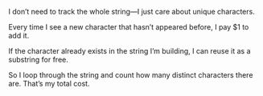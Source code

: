 I don’t need to track the whole string—I just care about unique characters.

Every time I see a new character that hasn’t appeared before, I pay $1 to add it.

If the character already exists in the string I’m building, I can reuse it as a substring for free.

So I loop through the string and count how many distinct characters there are. That’s my total cost.